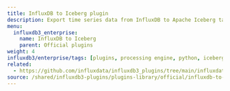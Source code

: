 ```yaml
---
title: InfluxDB to Iceberg plugin
description: Export time series data from InfluxDB to Apache Iceberg table format for data lake integration.
menu:
  influxdb3_enterprise:
    name: InfluxDB to Iceberg
    parent: Official plugins
weight: 4
influxdb3/enterprise/tags: [plugins, processing engine, python, iceberg, export, data-lake]
related:
  - https://github.com/influxdata/influxdb3_plugins/tree/main/influxdata/influxdb_to_iceberg, InfluxDB to Iceberg plugin on GitHub
source: /shared/influxdb3-plugins/plugins-library/official/influxdb-to-iceberg.md
---
```


<!-- //SOURCE - content/shared/influxdb3-plugins/plugins-library/official/influxdb-to-iceberg.md -->
